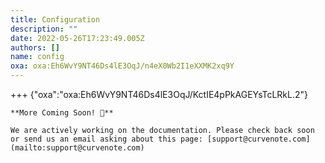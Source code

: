 ```yaml
---
title: Configuration
description: ""
date: 2022-05-26T17:23:49.005Z
authors: []
name: config
oxa: oxa:Eh6WvY9NT46Ds4lE3OqJ/n4eX0Wb2I1eXXMK2xq9Y
---
```


+++ {"oxa":"oxa:Eh6WvY9NT46Ds4lE3OqJ/KctIE4pPkAGEYsTcLRkL.2"}

````{important}
**More Coming Soon! 🚧**

We are actively working on the documentation. Please check back soon or send us an email asking about this page: [support@curvenote.com](mailto:support@curvenote.com)

````

